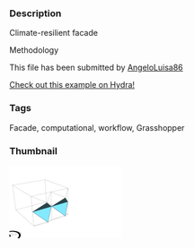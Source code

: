 ### Description 
Climate-resilient facade

Methodology



This file has been submitted by [AngeloLuisa86](https://github.com/AngeloLuisa86)

[Check out this example on Hydra!](http://hydrashare.github.io/hydra/viewer?owner=AngeloLuisa86&fork=hydra&id=Facade_computational_workflow)
### Tags 
Facade, computational, workflow, Grasshopper
### Thumbnail 
![Screenshot](https://raw.githubusercontent.com/AngeloLuisa86/hydra/master/Facade_computational_workflow/thumbnail.png)
